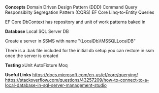 

**Concepts**
Domain Driven Design Pattern (DDD)
Command Query Responsibilty Segregation Pattern (CQRS)
EF Core 
Linq-to-Entity Queries

EF Core DbContext has repository and unit of work patterns baked in

**Database**
Local SQL Server DB

Create a server in SSMS with name "(LocalDb)\MSSQLLocalDB"

There is a .bak file included for the initial db setup you can restore in ssm once the server is created

**Testing**
xUnit
AutoFixture
Moq

**Useful Links**
https://docs.microsoft.com/en-us/ef/core/querying/
https://stackoverflow.com/questions/43257209/how-to-connect-to-a-local-database-in-sql-server-management-studio

